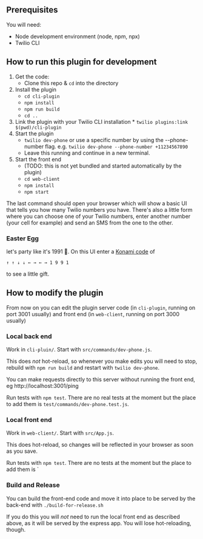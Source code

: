 
## Prerequisites

You will need:
 - Node development environment (node, npm, npx)
 - Twilio CLI

## How to run this plugin for development

  1. Get the code:
     * Clone this repo & `cd` into the directory
  1. Install the plugin
     * `cd cli-plugin`
     * `npm install`
     * `npm run build`
     * `cd ..`
  1.  Link the plugin with your Twilio CLI installation
     * `twilio plugins:link $(pwd)/cli-plugin`
  1. Start the plugin
     * `twilio dev-phone` or use a specific number by using the --phone-number flag. e.g. `twilio dev-phone --phone-number +11234567890`
     * Leave this running and continue in a new terminal.
  1. Start the front end
     * (TODO: this is not yet bundled and started automatically by the plugin)
     * `cd web-client`
     * `npm install`
     * `npm start`

The last command should open your browser which will show a basic UI that tells you how many Twilio numbers you have. There's also a little form where you can choose one of your Twilio numbers, enter another number (your cell for example) and send an SMS from the one to the other.

### Easter Egg
 let's party like it's 1991 🎉. On this UI enter a [Konami code](https://en.wikipedia.org/wiki/Konami_Code) of

    ↑ ↑ ↓ ↓ ← → ← → 1 9 9 1

to see a little gift.

## How to modify the plugin

From now on you can edit the plugin server code (in `cli-plugin`, running on port 3001 usually) and front end (in `web-client`, running on port 3000 usually)

### Local back end

Work in `cli-pluin/`. Start with `src/commands/dev-phone.js`.

This does _not_ hot-reload, so whenever you make edits you will need to stop, rebuild with `npm run build` and restart with `twilio dev-phone`.

You can make requests directly to this server without running the front end, eg http://localhost:3001/ping

Run tests with `npm test`. There are no real tests at the moment but the place to add them is `test/commands/dev-phone.test.js`.

### Local front end

Work in `web-client/`. Start with `src/App.js`.

This does hot-reload, so changes will be reflected in your browser as soon as you save.

Run tests with `npm test`. There are no tests at the moment but the place to add them is `

### Build and Release
You can build the front-end code and move it into place to be served by the back-end with `./build-for-release.sh`

If you do this you will _not_ need to run the local front end as described above, as it will be served by the express app. You will lose hot-reloading, though.
